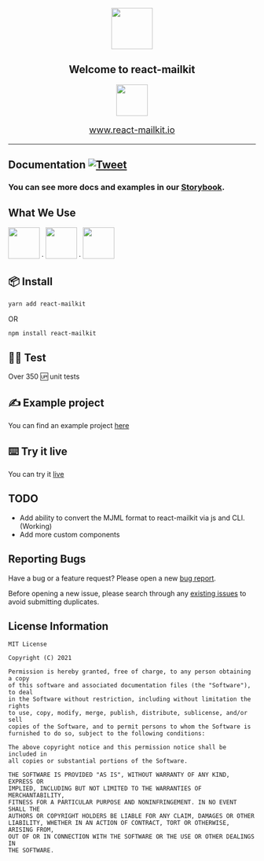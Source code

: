 <p align="center">
  <img
    src='./logo.png'
    height='84'
  />
</p>

<h2 align="center">
  Welcome to react-mailkit 
</h2>

<p align="center"><img src="./logo-icon.png" height='64' /></p>

<p align="center" style="font-size: 18px">
  <a href="https://www.react-mailkit.io">
  www.react-mailkit.io 
  </a>
</p>

---

## Documentation [![Tweet](https://img.shields.io/twitter/url/http/shields.io.svg?style=social)](https://twitter.com/intent/tweet?text=@reactjs%20@mjmlio%20Create%20awesome%20and%20fully%20responsive%20emails%20without%20stress.&url=https://github.com/pavkout/react-mailkit&hashtags=react,email,templates,blocks,developers)

### You can see more docs and examples in our [Storybook](https://pavkout.github.io/react-mailkit).

## What We Use

<img
  src='https://cdn.worldvectorlogo.com/logos/mjml-by-mailjet.svg'
  height='64'
/> &middot; <img
  src='https://logos-download.com/wp-content/uploads/2016/09/React_logo_wordmark-700x235.png'
  height='64'
/> &middot; <img
  src='https://www.techgeeknext.com/img/typescript/typescript-logo.png'
  height='64'
/>

## 📦 Install

```bash
yarn add react-mailkit
```

OR

```bash
npm install react-mailkit
```

## 👨‍💻 Test

Over 350 🆙 unit tests

## ✍️ Example project

You can find an example project
[here](https://github.com/pavkout/react-mailkit/tree/main/packages/react-mailkit-example)

## ⌨️ Try it live

You can try it [live](https://www.react-mailkit.io/#/try-it-live)

## TODO

- Add ability to convert the MJML format to react-mailkit via js and CLI. (Working)
- Add more custom components

## Reporting Bugs

Have a bug or a feature request? Please open a new
[bug report](https://github.com/pavkout/react-mailkit/issues).

Before opening a new issue, please search through any [existing issues](https://github.com/pavkout/react-mailkit/issues)
to avoid submitting duplicates.

## License Information

```
MIT License

Copyright (C) 2021

Permission is hereby granted, free of charge, to any person obtaining a copy
of this software and associated documentation files (the "Software"), to deal
in the Software without restriction, including without limitation the rights
to use, copy, modify, merge, publish, distribute, sublicense, and/or sell
copies of the Software, and to permit persons to whom the Software is
furnished to do so, subject to the following conditions:

The above copyright notice and this permission notice shall be included in
all copies or substantial portions of the Software.

THE SOFTWARE IS PROVIDED "AS IS", WITHOUT WARRANTY OF ANY KIND, EXPRESS OR
IMPLIED, INCLUDING BUT NOT LIMITED TO THE WARRANTIES OF MERCHANTABILITY,
FITNESS FOR A PARTICULAR PURPOSE AND NONINFRINGEMENT. IN NO EVENT SHALL THE
AUTHORS OR COPYRIGHT HOLDERS BE LIABLE FOR ANY CLAIM, DAMAGES OR OTHER
LIABILITY, WHETHER IN AN ACTION OF CONTRACT, TORT OR OTHERWISE, ARISING FROM,
OUT OF OR IN CONNECTION WITH THE SOFTWARE OR THE USE OR OTHER DEALINGS IN
THE SOFTWARE.
```
